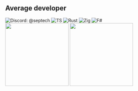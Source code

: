 <h2>Average developer</h2>

<div>
<img src="https://img.shields.io/badge/Discord-%40septech-brightgreen?style=flat&logo=Discord&color=1A1B27&labelColor=1A1B27" alt="Discord: @septech">
<img src="https://img.shields.io/badge/TypeScript-3178C6?logo=typescript&logoColor=fff&color=1A1B27" alt="TS">
<img src="https://img.shields.io/badge/Rust-%23000000.svg?e&logo=rust&logoColor=white&color=1A1B27" alt="Rust">
<img src="https://img.shields.io/badge/Zig-F7A41D?logo=zig&logoColor=fff&color=1A1B27" alt="Zig">
<img src="https://img.shields.io/badge/F%23-378BBA?logo=fsharp&logoColor=fff&color=1A1B27" alt="F#">
</div>

<div>
<img align="center" height="200" src="https://github-readme-stats-seven-alpha-91.vercel.app/api?username=septechx&theme=tokyonight">
<img align="center" height="200" src="https://github-readme-stats-seven-alpha-91.vercel.app/api/top-langs/?username=septechx&theme=tokyonight&layout=compact&size_weight=0.5&count_weight=0.5&langs_count=8&exclude_repo=dotfiles,unduck">
</div>

<!--
<div>
<img src="https://github-readme-stats-seven-alpha-91.vercel.app/api/pin/?username=septechx&repo=oxfmt&theme=tokyonight">
<img src="https://github-readme-stats-seven-alpha-91.vercel.app/api/pin/?username=septechx&repo=mcmodbuild&theme=tokyonight">
</div>
-->
